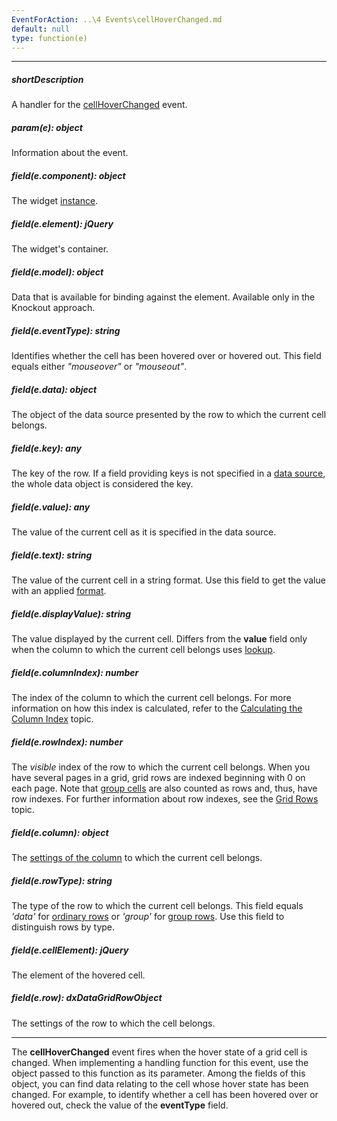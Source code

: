 ```yaml
---
EventForAction: ..\4 Events\cellHoverChanged.md
default: null
type: function(e)
---
```

---
##### shortDescription
A handler for the [cellHoverChanged](/api-reference/10%20UI%20Widgets/dxDataGrid/4%20Events/cellHoverChanged.md '/Documentation/ApiReference/UI_Widgets/dxDataGrid/Events/#cellHoverChanged') event.

##### param(e): object
Information about the event.

##### field(e.component): object
The widget <a href="/Documentation/16_1/ApiReference/UI_Widgets/dxDataGrid/Methods/#instance">instance</a>.

##### field(e.element): jQuery
The widget's container.

##### field(e.model): object
Data that is available for binding against the element. Available only in the Knockout approach.

##### field(e.eventType): string
Identifies whether the cell has been hovered over or hovered out. This field equals either <i>"mouseover"</i> or <i>"mouseout"</i>.

##### field(e.data): object
The object of the data source presented by the row to which the current cell belongs.

##### field(e.key): any
The key of the row. If a field providing keys is not specified in a <a href="/Documentation/16_1/ApiReference/UI_Widgets/dxDataGrid/Configuration/#dataSource">data source</a>, the whole data object is considered the key.

##### field(e.value): any
The value of the current cell as it is specified in the data source.

##### field(e.text): string
The value of the current cell in a string format. Use this field to get the value with an applied <a href="/Documentation/16_1/ApiReference/UI_Widgets/dxDataGrid/Configuration/columns/#format">format</a>.

##### field(e.displayValue): string
The value displayed by the current cell. Differs from the <b>value</b> field only when the column to which the current cell belongs uses <a href="/Documentation/16_1/ApiReference/UI_Widgets/dxDataGrid/Configuration/columns/lookup/">lookup</a>.

##### field(e.columnIndex): number
The index of the column to which the current cell belongs. For more information on how this index is calculated, refer to the <a href="/Documentation/16_1/Guide/UI_Widgets/Data_Grid/Visual_Elements/#Grid_Columns/Calculating_the_Column_Index">Calculating the Column Index</a> topic.

##### field(e.rowIndex): number
The <i>visible</i> index of the row to which the current cell belongs. When you have several pages in a grid, grid rows are indexed beginning with 0 on each page. Note that <a href="/Documentation/16_1/Guide/UI_Widgets/Data_Grid/Visual_Elements/#Group_Rows">group cells</a> are also counted as rows and, thus, have row indexes. For further information about row indexes, see the <a href="/Documentation/16_1/Guide/UI_Widgets/Data_Grid/Visual_Elements/#Grid_Rows">Grid Rows</a> topic.

##### field(e.column): object
The <a href="/Documentation/16_1/ApiReference/UI_Widgets/dxDataGrid/Configuration/columns/">settings of the column</a> to which the current cell belongs.

##### field(e.rowType): string
The type of the row to which the current cell belongs. This field equals <i>'data'</i> for <a href="/Documentation/16_1/Guide/UI_Widgets/Data_Grid/Visual_Elements/#Grid_Rows">ordinary rows</a> or <i>'group'</i> for <a href="/Documentation/16_1/Guide/UI_Widgets/Data_Grid/Visual_Elements/#Group_Rows">group rows</a>. Use this field to distinguish rows by type.

##### field(e.cellElement): jQuery
The element of the hovered cell.

##### field(e.row): dxDataGridRowObject
The settings of the row to which the cell belongs.

---
The **cellHoverChanged** event fires when the hover state of a grid cell is changed. When implementing a handling function for this event, use the object passed to this function as its parameter. Among the fields of this object, you can find data relating to the cell whose hover state has been changed. For example, to identify whether a cell has been hovered over or hovered out, check the value of the **eventType** field.